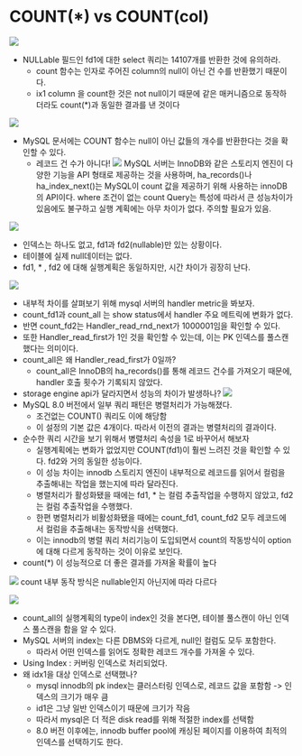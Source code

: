 # COUNT(\*) vs COUNT(col)
![](https://i.imgur.com/172xWYb.png)
* NULLable 필드인 fd1에 대한 select 쿼리는 14107개를 반환한 것에 유의하라.
	* count 함수는 인자로 주어진 column의 null이 아닌 건 수를 반환했기 때문이다.
	* ix1 column 을 count한 것은 not null이기 때문에 같은 매커니즘으로 동작하더라도 count(\*)과 동일한 결과를 낸 것이다

![](https://i.imgur.com/DawjIsO.png)
* MySQL 문서에는 COUNT 함수는 null이 아닌 값들의 개수를 반환한다는 것을 확인할 수 있다.
	* 레코드 건 수가 아니다!
![](https://i.imgur.com/ADwalpK.png)
MySQL 서버는 InnoDB와 같은 스토리지 엔진이 다양한 기능을 API 형태로 제공하는 것을 사용하며, ha_records()나 ha_index_next()는 MySQL이 count 값을 제공하기 위해 사용하는 innoDB의 API이다.
where 조건이 없는 count Query는 특성에 따라서 큰 성능차이가 있음에도 불구하고 실행 계획에는 아무 차이가 없다. 주의할 필요가 있음.

![](https://i.imgur.com/SQyVyFN.png)
* 인덱스는 하나도 없고, fd1과 fd2(nullable)만 있는 상황이다. 
* 테이블에 실제 null데이터는 없다. 
* fd1, \* , fd2 에 대해 실행계획은 동일하지만, 시간 차이가 굉장히 난다.

![](https://i.imgur.com/VEntVG4.png)
* 내부적 차이를 살펴보기 위해 mysql 서버의 handler metric을 봐보자.
* count_fd1과 count_all 는 show status에서 handler 주요 메트릭에 변화가 없다.
* 반면 count_fd2는 Handler_read_rnd_next가 1000001임을 확인할 수 있다.
* 또한 Handler_read_first가 1인 것을 확인할 수 있는데, 이는 PK 인덱스를 풀스캔 했다는 의미이다.
* count_all은 왜 Handler_read_first가 0일까?
	* count_all은 InnoDB의 ha_records()를 통해 레코드 건수를 가져오기 때문에, handler 호출 횟수가 기록되지 않았다.   
* storage engine api가 달라지면서 성능의 차이가 발생하나?
![](https://i.imgur.com/GiYiY6Q.png)
* MySQL 8.0 버전에서 일부 쿼리 패턴은 병렬처리가 가능해졌다.
	* 조건없는 COUNT() 쿼리도 이에 해당함
	* 이 설정의 기본 값은 4개이다. 따라서 이전의 결과는 병렬처리의 결과이다.
* 순수한 쿼리 시간을 보기 위해서 병렬처리 속성을 1로 바꾸어서 해보자
	* 실행계획에는 변화가 없었지만 COUNT(fd1)이 훨씬 느려진 것을 확인할 수 있다. fd2와 거의 동일한 성능이다.
	* 이 성능 차이는 innodb 스토리지 엔진이 내부적으로 레코드를 읽어서 컬럼을 추출해내는 작업을 했는지에 따라 달라진다.
	* 병렬처리가 활성화됐을 때에는 fd1, \* 는 컬럼 추출작업을 수행하지 않았고, fd2는 컬럼 추출작업을 수행했다.
	* 한편 병렬처리가 비활성화됐을 때에는 count_fd1, count_fd2 모두 레코드에서 컬럼을 추출해내는 동작방식을 선택했다.
	* 이는 innodb의 병렬 쿼리 처리기능이 도입되면서 count의 작동방식이 option에 대해 다르게 동작하는 것이 이유로 보인다. 
* count(\*) 이 성능적으로 더 좋은 결과를 가져올 확률이 높다

![](https://i.imgur.com/U4KwtBp.png)
count 내부 동작 방식은 nullable인지 아닌지에 따라 다르다

![](https://i.imgur.com/t9yRZpK.png)
* count_all의 실행계획의 type이 index인 것을 본다면, 테이블 풀스캔이 아닌 인덱스 풀스캔을 함을 알 수 있다.
* MySQL 서버의 index는 다른 DBMS와 다르게, null인 컬럼도 모두 포함한다.
	* 따라서 어떤 인덱스를 읽어도 정확한 레코드 개수를 가져올 수 있다.
* Using Index : 커버링 인덱스로 처리되었다.
* 왜 idx1을 대상 인덱스로 선택했나?
	* mysql innodb의 pk index는 클러스터링 인덱스로, 레코드 값을 포함함 -> 인덱스의 크기가 매우 큼
	* id1은 그냥 일반 인덱스이기 때문에 크기가 작음
	* 따라서 mysql은 더 적은 disk read를 위해 적절한 index를 선택함
	* 8.0 버전 이후에는, innodb buffer pool에 캐싱된 페이지를 이용하여 최적의 인덱스를 선택하기도 한다.